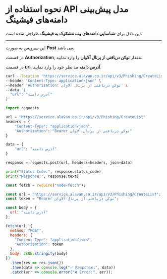 # نحوه استفاده از API مدل پیش‌بینی دامنه‌های فیشینگ

این مدل برای **شناسایی دامنه‌های وب مشکوک به فیشینگ** طراحی شده است.

---


این سرویس به صورت **Post** می باشد.

در قسمت **Authorization**, مقدار **توکن دریافتی از پرتال آلاوان** را وارد نمایید.

در قسمت **url**, **آدرس دامنه** مد نظر خود را وارد نمایید.


```bash
curl --location 'https://service.alavan.co.ir/api/v3/Phishing/CreateList' \
--header 'Content-Type: application/json' \
--header 'Authorization: توکن دریافتی از پرتال آلاوان' \
--data '{
  "url": "آدرس دامنه"
}'
```

```python
import requests

url = "https://service.alavan.co.ir/api/v3/Phishing/CreateList"
headers = {
    "Content-Type": "application/json",
    "Authorization": "Bearer توکن دریافتی از پرتال آلاوان"
}

data = {
    "url": "آدرس دامنه"
}

response = requests.post(url, headers=headers, json=data)

print("Status Code:", response.status_code)
print("Response:", response.text)
```

```javascript
const fetch = require("node-fetch");

const url = "https://service.alavan.co.ir/api/v3/Phishing/CreateList";
const token = "Bearer توکن دریافتی از پرتال آلاوان";

const body = {
  url: "آدرس دامنه"
};

fetch(url, {
  method: "POST",
  headers: {
    "Content-Type": "application/json",
    "Authorization": token
  },
  body: JSON.stringify(body)
})
  .then(res => res.json())
  .then(data => console.log("✅ Response:", data))
  .catch(err => console.error("❌ Error:", err));

```
